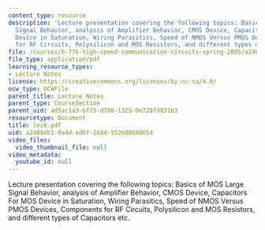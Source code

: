 ```yaml
---
content_type: resource
description: 'Lecture presentation covering the following topics: Basics of MOS Large
  Signal Behavior, analysis of Amplifier Behavior, CMOS Device, Capacitors For MOS
  Device in Saturation, Wiring Parasitics, Speed of NMOS Versus PMOS Devices, Components
  for RF Circuits, Polysilicon and MOS Resistors, and different types of Capacitors  etc.'
file: /courses/6-776-high-speed-communication-circuits-spring-2005/a2408eb19a4ded6f2b8d552688600654_lec6.pdf
file_type: application/pdf
learning_resource_types:
- Lecture Notes
license: https://creativecommons.org/licenses/by-nc-sa/4.0/
ocw_type: OCWFile
parent_title: Lecture Notes
parent_type: CourseSection
parent_uid: ad5ac1a3-bf75-d708-1325-0e728f9831b3
resourcetype: Document
title: lec6.pdf
uid: a2408eb1-9a4d-ed6f-2b8d-552688600654
video_files:
  video_thumbnail_file: null
video_metadata:
  youtube_id: null
---
```

Lecture presentation covering the following topics: Basics of MOS Large Signal Behavior, analysis of Amplifier Behavior, CMOS Device, Capacitors For MOS Device in Saturation, Wiring Parasitics, Speed of NMOS Versus PMOS Devices, Components for RF Circuits, Polysilicon and MOS Resistors, and different types of Capacitors  etc.